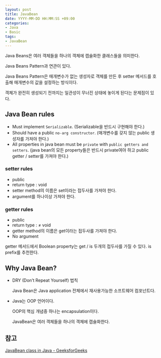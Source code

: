 ```yaml
---
layout: post
title: JavaBean
date: YYYY-MM-DD HH:MM:SS +09:00
categories:
- Java
- Basic
tags:
- JavaBean
---
```

Java Beans은 여러 객체들을 하나의 객체에 캡슐화한 클래스들을 의미한다.

Java Beans Pattern과 연관이 있다.

Java Beans Pattern은 매개변수가 없는 생성자로 객체를 만든 후 setter 메서드를 호출해 매개변수의 값을 설정하는 방식이다.

객체가 완전히 생성되기 전까지는 일관성이 무너진 상태에 놓이게 된다는 문제점이 있다.

## Java Bean rules

- Must implement `Serializable`. (Serializable을 반드시 구현해야 한다.)
- Should have a public `no-arg constructor`. (매개변수를 갖지 않는 public 생성자를 가져야 한다.)
- All properties in java bean must be `private` with `public getters and setters`. (java bean의 모든 property들은 반드시 private여야 하고 public getter / setter를 가져야 한다.)

### setter rules

- public
- return type : void
- setter method의 이름은 set이라는 접두사를 가져야 한다.
- argument를 하나이상 가져야 한다.

### getter rules

- public
- return type : ≠ void
- getter method의 이름은 get이라는 접두사를 가져야 한다.
- No argument

getter 메서드에서 Boolean property는 get / is 두개의 접두사를 가질 수 있다. is prefix를 추천한다.

## Why Java Bean?

- DRY (Don’t Repeat Yourself) 법칙
    
    Java Bean은 Java application 전체에서 재사용가능한 소프트웨어 컴포넌트다.
    
- Java는 OOP 언어이다.
    
    OOP의 핵심 개념중 하나는 encapsulation이다.
    
    JavaBean은 여러 객체들을 하나의 객체에 캡슐화한다.
    

## 참고

[JavaBean class in Java - GeeksforGeeks](https://www.geeksforgeeks.org/javabean-class-java/)
